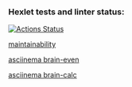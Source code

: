 ### Hexlet tests and linter status:
[![Actions Status](https://github.com/vankrajnova/python-project-49/workflows/hexlet-check/badge.svg)](https://github.com/vankrajnova/python-project-49/actions)

[maintainability](https://codeclimate.com/github/vankrajnova/python-project-49/maintainability)

[asciinema brain-even](https://asciinema.org/a/qLVBNjOn4Iw9yvZpITHo0CvXO)

[asciinema brain-calc](https://asciinema.org/a/04r8C0hmsbdOk29IIjVzOBwDI)
